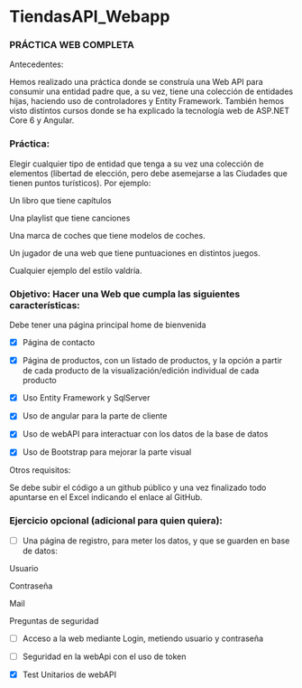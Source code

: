 # TiendasAPI_Webapp

### PRÁCTICA WEB COMPLETA 

 

Antecedentes: 

Hemos realizado una práctica donde se construía una Web API para consumir una entidad padre que, a su vez, tiene una colección de entidades hijas, haciendo uso de controladores y Entity Framework. También hemos visto distintos cursos donde se ha explicado la tecnología web de ASP.NET Core 6 y Angular. 

 

### Práctica: 

Elegir cualquier tipo de entidad que tenga a su vez una colección de elementos (libertad de elección, pero debe asemejarse a las Ciudades que tienen puntos turísticos). Por ejemplo: 

Un libro que tiene capítulos 

Una playlist que tiene canciones 

Una marca de coches que tiene modelos de coches. 

Un jugador de una web que tiene puntuaciones en distintos juegos. 

Cualquier ejemplo del estilo valdría. 

 

### Objetivo: Hacer una Web que cumpla las siguientes características: 

 

Debe tener una página principal home de bienvenida 

- [x] Página de contacto 

- [x] Página de productos, con un listado de productos, y la opción a partir de cada producto de la visualización/edición individual de cada producto 

- [x] Uso Entity Framework y SqlServer 

- [x] Uso de angular para la parte de cliente 

- [x] Uso de webAPI para interactuar con los datos de la base de datos 

- [x] Uso de Bootstrap para mejorar la parte visual 

 

Otros requisitos: 

Se debe subir el código a un github público y una vez finalizado todo apuntarse en el Excel indicando el enlace al GitHub. 

 

### Ejercicio opcional (adicional para quien quiera): 

- [ ] Una página de registro, para meter los datos, y que se guarden en base de datos: 

Usuario 

Contraseña 

Mail 

Preguntas de seguridad 

- [ ] Acceso a la web mediante Login, metiendo usuario y contraseña 

- [ ] Seguridad en la webApi con el uso de token 

- [x] Test Unitarios de webAPI  
